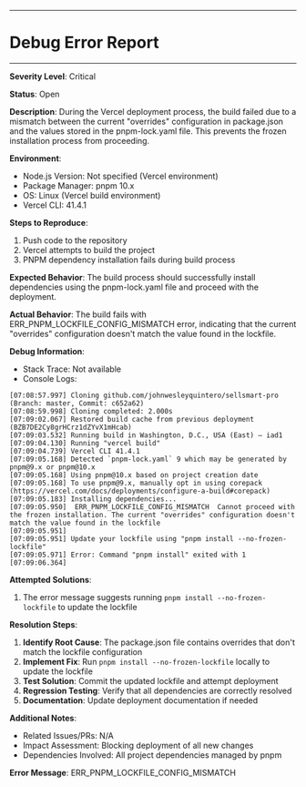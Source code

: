 *******
# Debug Error Report
******
**Severity Level**: Critical

**Status**: Open

**Description**: During the Vercel deployment process, the build failed due to a mismatch between the current "overrides" configuration in package.json and the values stored in the pnpm-lock.yaml file. This prevents the frozen installation process from proceeding.

**Environment**:
- Node.js Version: Not specified (Vercel environment)
- Package Manager: pnpm 10.x
- OS: Linux (Vercel build environment)
- Vercel CLI: 41.4.1

**Steps to Reproduce**:
1. Push code to the repository
2. Vercel attempts to build the project
3. PNPM dependency installation fails during build process

**Expected Behavior**:
The build process should successfully install dependencies using the pnpm-lock.yaml file and proceed with the deployment.

**Actual Behavior**:
The build fails with ERR_PNPM_LOCKFILE_CONFIG_MISMATCH error, indicating that the current "overrides" configuration doesn't match the value found in the lockfile.

**Debug Information**:
- Stack Trace: Not available
- Console Logs:
```
[07:08:57.997] Cloning github.com/johnwesleyquintero/sellsmart-pro (Branch: master, Commit: c652a62)
[07:08:59.998] Cloning completed: 2.000s
[07:09:02.067] Restored build cache from previous deployment (BZB7DE2Cy8grHCrz1dZYvX1mHcab)
[07:09:03.532] Running build in Washington, D.C., USA (East) – iad1
[07:09:04.130] Running "vercel build"
[07:09:04.739] Vercel CLI 41.4.1
[07:09:05.168] Detected `pnpm-lock.yaml` 9 which may be generated by pnpm@9.x or pnpm@10.x
[07:09:05.168] Using pnpm@10.x based on project creation date
[07:09:05.168] To use pnpm@9.x, manually opt in using corepack (https://vercel.com/docs/deployments/configure-a-build#corepack)
[07:09:05.183] Installing dependencies...
[07:09:05.950]  ERR_PNPM_LOCKFILE_CONFIG_MISMATCH  Cannot proceed with the frozen installation. The current "overrides" configuration doesn't match the value found in the lockfile
[07:09:05.951] 
[07:09:05.951] Update your lockfile using "pnpm install --no-frozen-lockfile"
[07:09:05.971] Error: Command "pnpm install" exited with 1
[07:09:06.364]  
```

**Attempted Solutions**:
1. The error message suggests running `pnpm install --no-frozen-lockfile` to update the lockfile

**Resolution Steps**:
1. **Identify Root Cause**: The package.json file contains overrides that don't match the lockfile configuration
2. **Implement Fix**: Run `pnpm install --no-frozen-lockfile` locally to update the lockfile
3. **Test Solution**: Commit the updated lockfile and attempt deployment
4. **Regression Testing**: Verify that all dependencies are correctly resolved
5. **Documentation**: Update deployment documentation if needed

**Additional Notes**:
- Related Issues/PRs: N/A
- Impact Assessment: Blocking deployment of all new changes
- Dependencies Involved: All project dependencies managed by pnpm

**Error Message**: ERR_PNPM_LOCKFILE_CONFIG_MISMATCH